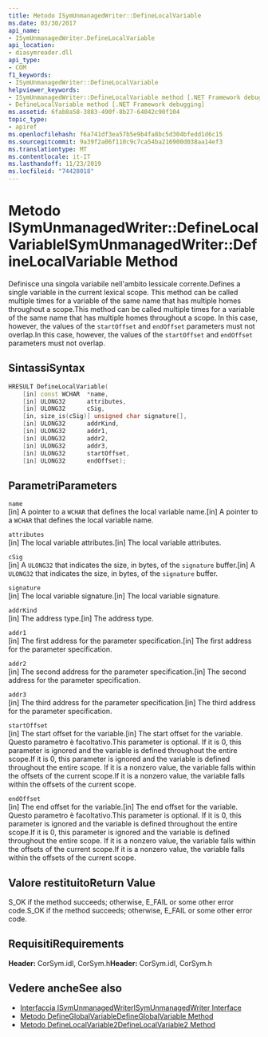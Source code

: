 ```yaml
---
title: Metodo ISymUnmanagedWriter::DefineLocalVariable
ms.date: 03/30/2017
api_name:
- ISymUnmanagedWriter.DefineLocalVariable
api_location:
- diasymreader.dll
api_type:
- COM
f1_keywords:
- ISymUnmanagedWriter::DefineLocalVariable
helpviewer_keywords:
- ISymUnmanagedWriter::DefineLocalVariable method [.NET Framework debugging]
- DefineLocalVariable method [.NET Framework debugging]
ms.assetid: 6fab8a58-3883-490f-8b27-64042c90f104
topic_type:
- apiref
ms.openlocfilehash: f6a741df3ea57b5e9b4fa8bc5d304bfedd1d6c15
ms.sourcegitcommit: 9a39f2a06f110c9c7ca54ba216900d038aa14ef3
ms.translationtype: MT
ms.contentlocale: it-IT
ms.lasthandoff: 11/23/2019
ms.locfileid: "74428018"
---
```

# <a name="isymunmanagedwriterdefinelocalvariable-method"></a><span data-ttu-id="8459f-102">Metodo ISymUnmanagedWriter::DefineLocalVariable</span><span class="sxs-lookup"><span data-stu-id="8459f-102">ISymUnmanagedWriter::DefineLocalVariable Method</span></span>
<span data-ttu-id="8459f-103">Definisce una singola variabile nell'ambito lessicale corrente.</span><span class="sxs-lookup"><span data-stu-id="8459f-103">Defines a single variable in the current lexical scope.</span></span> <span data-ttu-id="8459f-104">This method can be called multiple times for a variable of the same name that has multiple homes throughout a scope.</span><span class="sxs-lookup"><span data-stu-id="8459f-104">This method can be called multiple times for a variable of the same name that has multiple homes throughout a scope.</span></span> <span data-ttu-id="8459f-105">In this case, however, the values of the `startOffset` and `endOffset` parameters must not overlap.</span><span class="sxs-lookup"><span data-stu-id="8459f-105">In this case, however, the values of the `startOffset` and `endOffset` parameters must not overlap.</span></span>  
  
## <a name="syntax"></a><span data-ttu-id="8459f-106">Sintassi</span><span class="sxs-lookup"><span data-stu-id="8459f-106">Syntax</span></span>  
  
```cpp  
HRESULT DefineLocalVariable(  
    [in] const WCHAR  *name,  
    [in] ULONG32      attributes,  
    [in] ULONG32      cSig,  
    [in, size_is(cSig)] unsigned char signature[],  
    [in] ULONG32      addrKind,  
    [in] ULONG32      addr1,  
    [in] ULONG32      addr2,  
    [in] ULONG32      addr3,  
    [in] ULONG32      startOffset,  
    [in] ULONG32      endOffset);  
```  
  
## <a name="parameters"></a><span data-ttu-id="8459f-107">Parametri</span><span class="sxs-lookup"><span data-stu-id="8459f-107">Parameters</span></span>  
 `name`  
 <span data-ttu-id="8459f-108">[in] A pointer to a `WCHAR` that defines the local variable name.</span><span class="sxs-lookup"><span data-stu-id="8459f-108">[in] A pointer to a `WCHAR` that defines the local variable name.</span></span>  
  
 `attributes`  
 <span data-ttu-id="8459f-109">[in] The local variable attributes.</span><span class="sxs-lookup"><span data-stu-id="8459f-109">[in] The local variable attributes.</span></span>  
  
 `cSig`  
 <span data-ttu-id="8459f-110">[in] A `ULONG32` that indicates the size, in bytes, of the `signature` buffer.</span><span class="sxs-lookup"><span data-stu-id="8459f-110">[in] A `ULONG32` that indicates the size, in bytes, of the `signature` buffer.</span></span>  
  
 `signature`  
 <span data-ttu-id="8459f-111">[in] The local variable signature.</span><span class="sxs-lookup"><span data-stu-id="8459f-111">[in] The local variable signature.</span></span>  
  
 `addrKind`  
 <span data-ttu-id="8459f-112">[in] The address type.</span><span class="sxs-lookup"><span data-stu-id="8459f-112">[in] The address type.</span></span>  
  
 `addr1`  
 <span data-ttu-id="8459f-113">[in] The first address for the parameter specification.</span><span class="sxs-lookup"><span data-stu-id="8459f-113">[in] The first address for the parameter specification.</span></span>  
  
 `addr2`  
 <span data-ttu-id="8459f-114">[in] The second address for the parameter specification.</span><span class="sxs-lookup"><span data-stu-id="8459f-114">[in] The second address for the parameter specification.</span></span>  
  
 `addr3`  
 <span data-ttu-id="8459f-115">[in] The third address for the parameter specification.</span><span class="sxs-lookup"><span data-stu-id="8459f-115">[in] The third address for the parameter specification.</span></span>  
  
 `startOffset`  
 <span data-ttu-id="8459f-116">[in] The start offset for the variable.</span><span class="sxs-lookup"><span data-stu-id="8459f-116">[in] The start offset for the variable.</span></span> <span data-ttu-id="8459f-117">Questo parametro è facoltativo.</span><span class="sxs-lookup"><span data-stu-id="8459f-117">This parameter is optional.</span></span> <span data-ttu-id="8459f-118">If it is 0, this parameter is ignored and the variable is defined throughout the entire scope.</span><span class="sxs-lookup"><span data-stu-id="8459f-118">If it is 0, this parameter is ignored and the variable is defined throughout the entire scope.</span></span> <span data-ttu-id="8459f-119">If it is a nonzero value, the variable falls within the offsets of the current scope.</span><span class="sxs-lookup"><span data-stu-id="8459f-119">If it is a nonzero value, the variable falls within the offsets of the current scope.</span></span>  
  
 `endOffset`  
 <span data-ttu-id="8459f-120">[in] The end offset for the variable.</span><span class="sxs-lookup"><span data-stu-id="8459f-120">[in] The end offset for the variable.</span></span> <span data-ttu-id="8459f-121">Questo parametro è facoltativo.</span><span class="sxs-lookup"><span data-stu-id="8459f-121">This parameter is optional.</span></span> <span data-ttu-id="8459f-122">If it is 0, this parameter is ignored and the variable is defined throughout the entire scope.</span><span class="sxs-lookup"><span data-stu-id="8459f-122">If it is 0, this parameter is ignored and the variable is defined throughout the entire scope.</span></span> <span data-ttu-id="8459f-123">If it is a nonzero value, the variable falls within the offsets of the current scope.</span><span class="sxs-lookup"><span data-stu-id="8459f-123">If it is a nonzero value, the variable falls within the offsets of the current scope.</span></span>  
  
## <a name="return-value"></a><span data-ttu-id="8459f-124">Valore restituito</span><span class="sxs-lookup"><span data-stu-id="8459f-124">Return Value</span></span>  
 <span data-ttu-id="8459f-125">S_OK if the method succeeds; otherwise, E_FAIL or some other error code.</span><span class="sxs-lookup"><span data-stu-id="8459f-125">S_OK if the method succeeds; otherwise, E_FAIL or some other error code.</span></span>  
  
## <a name="requirements"></a><span data-ttu-id="8459f-126">Requisiti</span><span class="sxs-lookup"><span data-stu-id="8459f-126">Requirements</span></span>  
 <span data-ttu-id="8459f-127">**Header:** CorSym.idl, CorSym.h</span><span class="sxs-lookup"><span data-stu-id="8459f-127">**Header:** CorSym.idl, CorSym.h</span></span>  
  
## <a name="see-also"></a><span data-ttu-id="8459f-128">Vedere anche</span><span class="sxs-lookup"><span data-stu-id="8459f-128">See also</span></span>

- [<span data-ttu-id="8459f-129">Interfaccia ISymUnmanagedWriter</span><span class="sxs-lookup"><span data-stu-id="8459f-129">ISymUnmanagedWriter Interface</span></span>](../../../../docs/framework/unmanaged-api/diagnostics/isymunmanagedwriter-interface.md)
- [<span data-ttu-id="8459f-130">Metodo DefineGlobalVariable</span><span class="sxs-lookup"><span data-stu-id="8459f-130">DefineGlobalVariable Method</span></span>](../../../../docs/framework/unmanaged-api/diagnostics/isymunmanagedwriter-defineglobalvariable-method.md)
- [<span data-ttu-id="8459f-131">Metodo DefineLocalVariable2</span><span class="sxs-lookup"><span data-stu-id="8459f-131">DefineLocalVariable2 Method</span></span>](../../../../docs/framework/unmanaged-api/diagnostics/isymunmanagedwriter2-definelocalvariable2-method.md)
